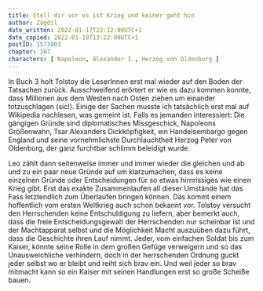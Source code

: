 ```yaml
---
title: Stell dir vor es ist Krieg und keiner geht hin
author: Zagdil
date_written: 2022-01-17T22:12:00UTC+1
date_copied: 2022-01-19T13:22:00UTC+1
postID: 1573803
chapter: 167
characters: [ Napoleon, Alexander I., Herzog von Oldenburg ]
---
```

In Buch 3 holt Tolstoy die LeserInnen erst mal wieder auf den Boden der Tatsachen zurück. Ausschweifend erörtert er wie es dazu kommen konnte, dass Millionen aus dem Westen nach Osten ziehen um einander totzuschlagen (sic!). Einige der Sachen musste ich tatsächlich erst mal auf Wikipedia nachlesen, was gemeint ist. Falls es jemanden interessiert: Die gängigen Gründe sind diplomatisches Missgeschick, Napoleons Größenwahn, Tsar Alexanders Dickköpfigkeit, ein Handelsembargo gegen England und seine vornehmlichste Durchlauchtheit Herzog Peter von Oldenburg, der ganz furchtbar schlimm beleidigt wurde.

Leo zählt dann seitenweise immer und immer wieder die gleichen und ab und zu ein paar neue Gründe auf um klarzumachen, dass es keine einzelnen Gründe oder Entscheidungen für so etwas hirnrissiges wie einen Krieg gibt. Erst das exakte Zusammenlaufen all dieser Umstände hat das Fass letztendlich zum Überlaufen bringen können. Das kommt einem hoffentlich vom ersten Weltkrieg auch schon bekannt vor. Tolstoy versucht den Herrschenden keine Entschuldigung zu liefern, aber bemerkt auch, dass die freie Entscheidungsgewalt der Herrschenden nur scheinbar ist und der Machtapparat selbst und die Möglichkeit Macht auszuüben dazu führt, dass die Geschichte ihren Lauf nimmt. Jeder, vom einfachen Soldat bis zum Kaiser, könnte seine Rolle in dem großen Gefüge verweigern und so das Unausweichliche verhindern, doch in der herrschenden Ordnung guckt jeder selbst wo er bleibt und reiht sich brav ein. Und weil jeder so brav mitmacht kann so ein Kaiser mit seinen Handlungen erst so große Scheiße bauen.